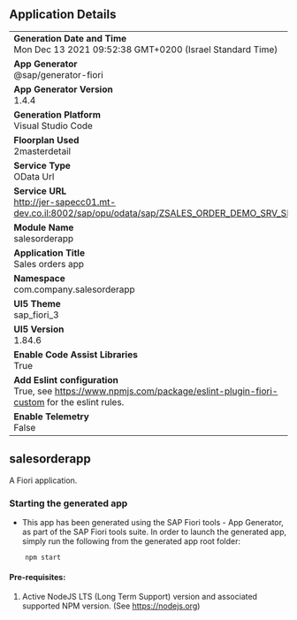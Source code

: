 ## Application Details
|               |
| ------------- |
|**Generation Date and Time**<br>Mon Dec 13 2021 09:52:38 GMT+0200 (Israel Standard Time)|
|**App Generator**<br>@sap/generator-fiori|
|**App Generator Version**<br>1.4.4|
|**Generation Platform**<br>Visual Studio Code|
|**Floorplan Used**<br>2masterdetail|
|**Service Type**<br>OData Url|
|**Service URL**<br>http://jer-sapecc01.mt-dev.co.il:8002/sap/opu/odata/sap/ZSALES_ORDER_DEMO_SRV_SRV
|**Module Name**<br>salesorderapp|
|**Application Title**<br>Sales orders app|
|**Namespace**<br>com.company.salesorderapp|
|**UI5 Theme**<br>sap_fiori_3|
|**UI5 Version**<br>1.84.6|
|**Enable Code Assist Libraries**<br>True|
|**Add Eslint configuration**<br>True, see https://www.npmjs.com/package/eslint-plugin-fiori-custom for the eslint rules.|
|**Enable Telemetry**<br>False|

## salesorderapp

A Fiori application.

### Starting the generated app

-   This app has been generated using the SAP Fiori tools - App Generator, as part of the SAP Fiori tools suite.  In order to launch the generated app, simply run the following from the generated app root folder:

```
    npm start
```

#### Pre-requisites:

1. Active NodeJS LTS (Long Term Support) version and associated supported NPM version.  (See https://nodejs.org)


